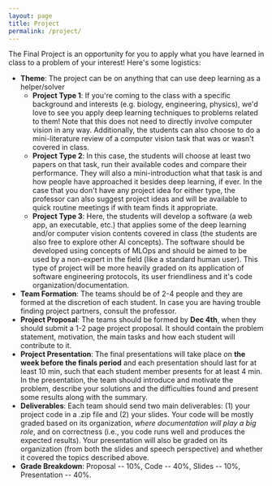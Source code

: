 ```yaml
---
layout: page
title: Project
permalink: /project/
---
```


The Final Project is an opportunity for you to apply what you have learned in class to a problem of your interest!  Here's some logistics:
- **Theme**: The project can be on anything that can use deep learning as a helper/solver
    * **Project Type 1**: If you're coming to the class with a specific background and interests (e.g. biology, engineering, physics), we'd love to see you apply deep learning techniques to problems related to them! Note that this does not need to directly involve computer vision in any way. Additionally, the students can also choose to do a mini-literature review of a computer vision task that was or wasn't covered in class.
    * **Project Type 2**: In this case, the students will choose at least two papers on that task, run their available codes and compare their performance. They will also a mini-introduction what that task is and how people have approached it besides deep learning, if ever. In the case that you don't have any project idea for either type, the professor can also suggest project ideas and will be available to quick routine meetings if with team finds it appropriate.
    * **Project Type 3**: Here, the students will develop a software (a web app, an executable, etc.) that applies some of the deep learning and/or computer vision contents covered in class (the students are also free to explore other AI concepts). The software should be developed using concepts of MLOps and should be aimed to be used by a non-expert in the field (like a standard human user). This type of project will be more heavily graded on its application of  software engineering protocols, its user friendliness and it's code organization/documentation.
- **Team Formation**: The teams should be of 2-4 people and they are formed at the discretion of each student. In case you are having trouble finding project partners, consult the professor. 
- **Project Proposal**: The teams should be formed by **Dec 4th**, when they should submit a 1-2 page project proposal. It should contain the problem statement, motivation, the main tasks and how each student will contribute to it.
- **Project Presentation**: The final presentations will take place on **the week before the finals period** and each presentation should last for at least 10 min, such that each student member presents for at least 4 min. In the presentation, the team should introduce and motivate the problem, describe your solutions and the difficulties found and present some results along with the summary.
- **Deliverables**: Each team should send two main deliverables: (1) your project code in a .zip file and (2) your slides. Your code will be mostly graded based on its organization, *where documentation will play a big role*, and on correctness (i.e., you code runs well and produces the expected results). Your presentation will also be graded on its organization (from both the slides and speech perspective) and whether it covered the topics described above.
- **Grade Breakdown**: Proposal -- 10%, Code -- 40%, Slides -- 10%, Presentation -- 40%. 



